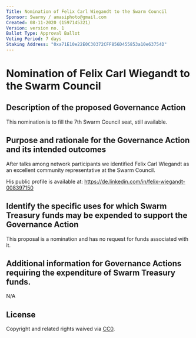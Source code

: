 ```yaml
---
Title: Nomination of Felix Carl Wiegandt to the Swarm Council
Sponsor: Swarmy / amasiphoto@gmail.com
Created: 08-11-2020 (1597145321)
Version: version no. 1
Ballot Type: Approval Ballot
Voting Period: 7 days
Staking Address: "0xa71E10e22E0C30372CFF856D455853a10e63754D"
---
```


# Nomination of Felix Carl Wiegandt to the Swarm Council

## Description of the proposed Governance Action

This nomination is to fill the 7th Swarm Council seat, still available.

## Purpose and rationale for the Governance Action and its intended outcomes

After talks among network participants we identified Felix Carl Wiegandt as an excellent community representative at the Swarm Council.

His public profile is available at: https://de.linkedin.com/in/felix-wiegandt-008397150

## Identify the specific uses for which Swarm Treasury funds may be expended to support the Governance Action

This proposal is a nomination and has no request for funds associated with it.

## Additional information for Governance Actions requiring the expenditure of Swarm Treasury funds.

N/A


## License 
Copyright and related rights waived via [CC0](https://creativecommons.org/publicdomain/zero/1.0/).
